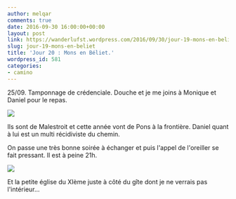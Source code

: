 ```yaml
---
author: melqar
comments: true
date: 2016-09-30 16:00:00+00:00
layout: post
link: https://wanderlufst.wordpress.com/2016/09/30/jour-19-mons-en-beliet/
slug: jour-19-mons-en-beliet
title: 'Jour 20 : Mons en Béliet.'
wordpress_id: 581
categories:
- camino
---
```


25/09. Tamponnage de crédenciale. Douche et je me joins à Monique et Daniel pour le repas.

[![](http://wanderlufst.files.wordpress.com/2016/09/wp-image-717282679jpg.jpg)](http://wanderlufst.files.wordpress.com/2016/09/wp-image-717282679jpg.jpg)

Ils sont de Malestroit et cette année vont de Pons à la frontière. Daniel quant à lui est un multi récidiviste du chemin.

On passe une très bonne soirée à échanger et puis l'appel de l'oreiller se fait pressant. Il est à peine 21h.

[![](http://wanderlufst.files.wordpress.com/2016/09/wp-image-1031186290jpg.jpg)](http://wanderlufst.files.wordpress.com/2016/09/wp-image-1031186290jpg.jpg)

Et la petite église du XIème juste à côté du gîte dont je ne verrais pas l'intérieur...
